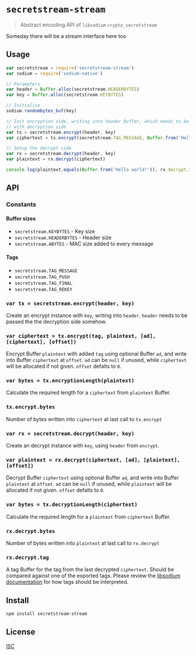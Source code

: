 # `secretstream-stream`

> Abstract encoding API of `libsodium` `crypto_secretstream`

Someday there will be a stream interface here too

## Usage

```js
var secretstream = require('secretstream-stream')
var sodium = require('sodium-native')

// Parameters
var header = Buffer.alloc(secretstream.HEADERBYTES)
var key = Buffer.alloc(secretstream.KEYBYTES)

// Initialise
sodium.randombytes_buf(key)

// Init encryption side, writing into header Buffer, which needs to be shared
// with decryption side
var tx = secretstream.encrypt(header, key)
var ciphertext = tx.encrypt(secretstream.TAG_MESSAGE, Buffer.from('Hello world!'))

// Setup the decrypt side
var rx = secretstream.decrypt(header, key)
var plaintext = rx.decrypt(ciphertext)

console.log(plaintext.equals(Buffer.from('Hello world!')), rx.decrypt.tag.equals(secretstream.TAG_MESSAGE))
```

## API

### Constants

#### Buffer sizes

- `secretstream.KEYBYTES` - Key size
- `secretstream.HEADERBYTES` - Header size
- `secretstream.ABYTES` - MAC size added to every message

#### Tags

- `secretstream.TAG_MESSAGE`
- `secretstream.TAG_PUSH`
- `secretstream.TAG_FINAL`
- `secretstream.TAG_REKEY`

### `var tx = secretstream.encrypt(header, key)`

Create an encrypt instance with `key`, writing into `header`. `header` needs to
be passed the the decryption side somehow.

### `var ciphertext = tx.encrypt(tag, plaintext, [ad], [ciphertext], [offset])`

Encrypt Buffer `plaintext` with added `tag` using optional Buffer `ad`, and
write into Buffer `ciphertext` at `offset`. `ad` can be `null` if unused, while
`ciphertext` will be allocated if not given. `offset` defalts to `0`.

### `var bytes = tx.encryptionLength(plaintext)`

Calculate the required length for a `ciphertext` from `plaintext` Buffer.

### `tx.encrypt.bytes`

Number of bytes written into `ciphertext` at last call to `tx.encrypt`

### `var rx = secretstream.decrypt(header, key)`

Create an decrypt instance with `key`, using `header` from `encrypt`.

### `var plaintext = rx.decrypt(ciphertext, [ad], [plaintext], [offset])`

Decrypt Buffer `ciphertext` using optional Buffer `ad`, and
write into Buffer `plaintext` at `offset`. `ad` can be `null` if unused, while
`plaintext` will be allocated if not given. `offset` defalts to `0`.

### `var bytes = tx.decryptionLength(ciphertext)`

Calculate the required length for a `plaintext` from `ciphertext` Buffer.

### `rx.decrypt.bytes`

Number of bytes written into `plaintext` at last call to `rx.decrypt`

### `rx.decrypt.tag`

A tag Buffer for the tag from the last decrypted `ciphertext`. Should be
compared against one of the exported tags. Please review the [libsodium
documentation](https://download.libsodium.org/doc/secret-key_cryptography/secretstream#usage)
for how tags should be interpreted.

## Install

```sh
npm install secretstream-stream
```

## License

[ISC](LICENSE)
